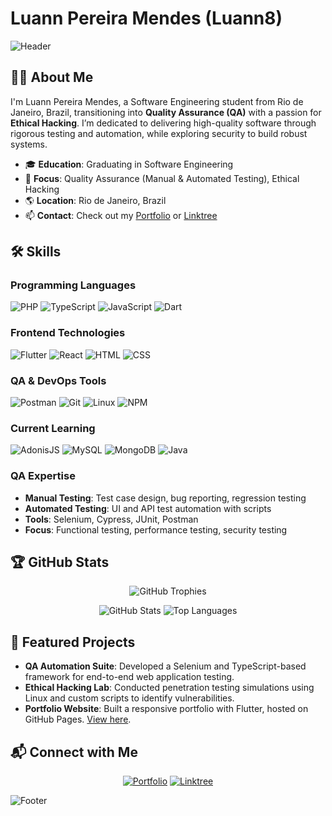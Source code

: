 # Luann Pereira Mendes (Luann8)  

![Header](https://capsule-render.vercel.app/api?type=waving&color=00CED1:4682B4&height=120§ion=header&text=Welcome%20to%20my%20GitHub!&fontColor=ffffff&fontSize=40)

## 👨‍💻 About Me  
I'm Luann Pereira Mendes, a Software Engineering student from Rio de Janeiro, Brazil, transitioning into **Quality Assurance (QA)** with a passion for **Ethical Hacking**. I’m dedicated to delivering high-quality software through rigorous testing and automation, while exploring security to build robust systems.  

- 🎓 **Education**: Graduating in Software Engineering  
- 💼 **Focus**: Quality Assurance (Manual & Automated Testing), Ethical Hacking  
- 🌎 **Location**: Rio de Janeiro, Brazil  
- 📫 **Contact**: Check out my [Portfolio](https://luann8.github.io/Luann-portifolio/) or [Linktree](https://luann8.github.io/LinkTree/)  

## 🛠️ Skills  
### Programming Languages  
![PHP](https://img.shields.io/badge/PHP-4682B4?style=flat-square&logo=php&logoColor=white) ![TypeScript](https://img.shields.io/badge/TypeScript-00CED1?style=flat-square&logo=typescript&logoColor=white) ![JavaScript](https://img.shields.io/badge/JavaScript-20B2AA?style=flat-square&logo=javascript&logoColor=white) ![Dart](https://img.shields.io/badge/Dart-4682B4?style=flat-square&logo=dart&logoColor=white)  

### Frontend Technologies  
![Flutter](https://img.shields.io/badge/Flutter-00CED1?style=flat-square&logo=flutter&logoColor=white) ![React](https://img.shields.io/badge/React-20B2AA?style=flat-square&logo=react&logoColor=white) ![HTML](https://img.shields.io/badge/HTML-4682B4?style=flat-square&logo=html5&logoColor=white) ![CSS](https://img.shields.io/badge/CSS-00CED1?style=flat-square&logo=css3&logoColor=white)  

### QA & DevOps Tools  
![Postman](https://img.shields.io/badge/Postman-20B2AA?style=flat-square&logo=postman&logoColor=white) ![Git](https://img.shields.io/badge/Git-4682B4?style=flat-square&logo=git&logoColor=white) ![Linux](https://img.shields.io/badge/Linux-00CED1?style=flat-square&logo=linux&logoColor=white) ![NPM](https://img.shields.io/badge/NPM-20B2AA?style=flat-square&logo=npm&logoColor=white)  

### Current Learning  
![AdonisJS](https://img.shields.io/badge/AdonisJS-4682B4?style=flat-square&logo=adonisjs&logoColor=white) ![MySQL](https://img.shields.io/badge/MySQL-00CED1?style=flat-square&logo=mysql&logoColor=white) ![MongoDB](https://img.shields.io/badge/MongoDB-47A248?style=flat-square&logo=mongodb&logoColor=white) ![Java](https://img.shields.io/badge/Java-4682B4?style=flat-square&logo=java&logoColor=white)  

### QA Expertise  
- **Manual Testing**: Test case design, bug reporting, regression testing  
- **Automated Testing**: UI and API test automation with scripts  
- **Tools**: Selenium, Cypress, JUnit, Postman  
- **Focus**: Functional testing, performance testing, security testing  

## 🏆 GitHub Stats  
<p align="center">  
  <img src="https://github-profile-trophy.vercel.app/?username=Luann8&theme=algolia&no-frame=true&margin-w=10&column=6&title=Stars,Commits,Repositories,PullRequest,Followers,Issues" alt="GitHub Trophies" />  
</p>  
<p align="center">  
  <img src="https://github-readme-stats.vercel.app/api?username=Luann8&show_icons=true&theme=merko&hide_border=true" alt="GitHub Stats" />  
  <img src="https://github-readme-stats.vercel.app/api/top-langs/?username=Luann8&layout=compact&theme=merko&hide_border=true" alt="Top Languages" />  
</p>  

## 🚀 Featured Projects  
- **QA Automation Suite**: Developed a Selenium and TypeScript-based framework for end-to-end web application testing.  
- **Ethical Hacking Lab**: Conducted penetration testing simulations using Linux and custom scripts to identify vulnerabilities.  
- **Portfolio Website**: Built a responsive portfolio with Flutter, hosted on GitHub Pages. [View here](https://luann8.github.io/Luann-portifolio/).  

## 📬 Connect with Me  
<p align="center">  
  <a href="https://luann8.github.io/Luann-portifolio/"><img src="https://img.shields.io/badge/Portfolio-4682B4?style=flat-square&logo=Pinterest&logoColor=white" alt="Portfolio"/></a>  
  <a href="https://luann8.github.io/LinkTree/"><img src="https://img.shields.io/badge/Linktree-00CED1?style=flat-square&logo=linktree&logoColor=white" alt="Linktree"/></a>  
</p>  

![Footer](https://capsule-render.vercel.app/api?type=waving&color=4682B4:00CED1&height=120§ion=footer&text=Thanks%20for%20visiting!&fontColor=ffffff&fontSize=30&reversal=true)
